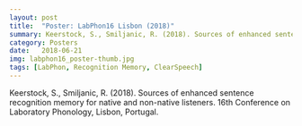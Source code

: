 ```yaml
---
layout: post
title:  "Poster: LabPhon16 Lisbon (2018)"
summary: Keerstock, S., Smiljanic, R. (2018). Sources of enhanced sentence recognition memory for native and non-native listeners. 16th Conference on Laboratory Phonology, Lisbon, Portugal.
category: Posters
date:   2018-06-21
img: labphon16_poster-thumb.jpg
tags: [LabPhon, Recognition Memory, ClearSpeech]
---
```


Keerstock, S., Smiljanic, R. (2018). Sources of enhanced sentence recognition memory for native and non-native listeners. 16th Conference on Laboratory Phonology, Lisbon, Portugal. 

<object data="https://skrstck.github.io/files/labphon16_poster.pdf" width="1000" height="1000" type='application/pdf'/> </object>

